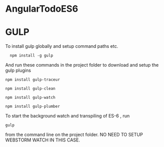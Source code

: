AngularTodoES6
==============


GULP
=====

To install gulp globally and setup command paths etc.

      npm install -g gulp

And run these commands  in the project folder to download and setup the gulp plugins

    npm install gulp-traceur

    npm install gulp-clean

    npm install gulp-watch

    npm install gulp-plumber



To start the background watch and transpiling of ES-6 , run 

    gulp 

from the command line on the project folder. NO NEED TO SETUP WEBSTORM WATCH IN THIS CASE.
